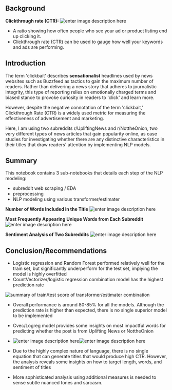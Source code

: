 ﻿
## Background

**Clickthrough rate (CTR):**
![enter image description here](https://lh3.googleusercontent.com/7gaxt-yDvyXt7anwa8dvd2GJLOEHIda3iAfw1o4LTwZdixKrYoG4EQcIAtcAWtdkM-WG0Wh0S1__06jZnz88LO4fWBr5Gdx8RwT04POKLtw-1pk9cNCr7j7d8XiFL8l3dczAS3NNyTFrYtt1J4nwPcxX2qr_a0twYxaMfNeZ9VzxKIsOXp1Y-9tpZSXLVDjPmPWYav2qv62_GTdMEEuiCDLQIAR_2PHpelAIZB6Lo8r5dim8Vop7KGfIWiNwVk2QVTbqkEBKp-UpO7niXFP3hi1stSjx6OQ3bfPQk38Eb_ne4yQrbGIhUi2EmIPckwny112rt0UtCPIHsE4YUSzTqt7gUZo2eRU_Q8LBqNDcZ_llL7D78FPEXqaDKibinsHK72WmeTv0fnGWHFsFebKA_CSFhT05xTyK1YrhNYUChgvekrVMhpxR1xfvuFKGXeITj8uVx3sO7oQJqiE0attCMUtQR7zJWHrQEzcEz6XC7SZ-A5kQlULFisc41HsqMy8fhbzzsyNC1nIVQJXwQ-EkLofeGVkjeWm7oFVAI6mvezdhDQL8p6wVNpBuG4xZQz9HJCgEwEMA38IBIWyYpqx-cXhy3NokiBWSOqFJpAPEbL2ipw-4nsmN4vZcWgeXLFEoBZthMnWDtl_D5Rc9A4lpPjlBtiIw8C7DcmfqvJnRmu1gW4T9ZYNXC2lutb8m2Q=w658-h268-no?authuser=0)
 - A ratio showing how often people who see your ad or product listing end up clicking it.
 - Clickthrough rate (CTR) can be used to gauge how well your keywords and ads are performing.


## Introduction

The term 'clickbait' describes **sensationalist** headlines used by news websites such as Buzzfeed as tactics to gain the maximum number of readers. Rather than delivering a news story that adheres to journalistic integrity, this type of reporting relies on emotionally charged terms and biased stance to provoke curiosity in readers to 'click' and learn more.


However, despite the negative connotation of the term 'clickbait,' Clickthrough Rate (CTR) is a widely used metric for measuring the effectiveness of advertisement and marketing.  

Here, I am using two subreddits r/UpliftingNews and r/NottheOnion, two very different types of news articles that gain popularity online, as case studies for investigating whether there are any distinctive characteristics in their titles that draw readers' attention by implementing NLP models.


## Summary

This notebook contains 3 sub-notebooks that details each step of the NLP modeling:
- subreddit web scraping / EDA
- preprocessing
- NLP modeling using various transformer/estimater




**Number of Words Included in the Title**
![enter image description here](https://lh3.googleusercontent.com/wAODvxz7BFG2rcezWXltBtPhXoVj3zTcIU2uKyT_E0ds88LXw3OijwUray6eqVY9YpaCVJbkH3fn6LCUNpgCIyNP7iOCpfDRBEj3QXw_XFPdtbu2VuUvl_oJ6ZcPCjoPG_fjrcFhoU0WgRfffctrc4-5lp2lJYl0_Xv_2quyusfM_Xv2qLY4f7vdobC8DWRS1QNpHNZ5m2J1FvOUzp0a7VAI-XnaVfqKZH2QhIxo2D7kj2IP2C8ZhhuO_mFKJrdmVl-vrZmJR5wHxKtTnjDf_ADFRX2Th890NkvYidahyZsElwih69qZll_1T495_H_4rCS6eyoa7tbcbfTwTpQwbAJGUzrH1GXMwvCPIhugFyaZS_6yzoFpscifCrU-UiEoRQGci7QhnKdH0LJOX2TTzkv1NxMqZ0XTFUKvOvVzG2XkidK-d4VXozdERgcy8ParNblj0_uDKKzR9dbQnp4xYqrXaXnfc-BOAN4csXA4-BOZliSXK-zDANa-k16qbRCmF7oO6gT-622DMONgiKbTZu7YEsQlNXu4bzvim5xp30mr3XJi7DAbF8rzmRjDTaAoieiOL5UIIE88jcxVPYR3E02NkcEG_S3PF4Um_Gegp5eJMF5Qu9bfKiPD_gMrw_3gXMVAHQss7aK76vdzV8GsZeDaiz6lWSaxVOyTR0y5PrjWcD15pML-z54pxVXJdg=w1017-h470-no?authuser=0)

**Most Frequently Appearing Unique Words from Each Subreddit**
![enter image description here](https://lh3.googleusercontent.com/e8donGKgNAUu4Qli7PfJqpyAJUzR9W2-7wJVOmQqVuUEcoHaUxBk08Gt77fqgJiGdZD8U3zOBeKUCQZ7kzZNBkfbUncqgfU2BpPvOrIiOEFUhnk_8J4X0taVDAO_2GgajxC8AXVW1hrxvMi5HhhHwIJnIwpASDS6LAzWZ2_Y2_6WKPzzfqRL6tR_ZLtQoJbIpxKf5OvBOtsyKYnjEBCyfD1dWGZiNAostp_SUKSvfNCcVkaGz4JzmRA07XIuwHyHluTLw6B5kwFXXBwoD1m7qQANU8vCDN-fApqRwMIOHbERM8XJeASti-loKKhWDCWTueGPDde-h_In9C_DHbmzdnTxo29Q4_DneNT-dfDpq_jr9Y0OetRrXkpCZSLmeF7G1SxkpgHzsQtJ4j4qn9UPm1Eu9lPVgjJV1Z2ahP71vKzr8SzLBveEKHScVu_qT6uXCUJqq-_B0i9LMqYIVisP4iQNipHuq9c5XcBvBGt2gtOwBtApA5FL4cPKsRT-n9RikR35rpDqS4Wm2MRStZurY6XvMm96ruugoW3F07-R3WRUmxjAEj3ydWC7ecqV3etXWY1DBOJOBvjUuS2ZKY7mL1lFazDTe52Ms1QjvA8aQAwwe2YpXK0TiD--zVLLSjMreh0VC_JdeHEJ5Z2bR9VP9sQEa1AoXME7hCqKyVzq_HQegyJo04xqaLQ1_xJlKw=w929-h425-no?authuser=0)


**Sentiment Analysis of Two Subreddits**
![enter image description here](https://lh3.googleusercontent.com/-OdTLeOfrhQKstw7K4qLFkWUzr_HFtk_LA1wexcY189OuqtJkbj0PKZShK0IcZUlUD5AruLrQe2aKgjIESz2mJ6rXpR93efNudDUxDS4d8OeoOikt0sj9pR0Dvk_eE7qXA1Onyh-PY34KrO0fBL-0iWJv2AVa_l8jhfmWEO6zk2le1CbMWC5_AsTbeistXEi-mJRbfnLRIK6l9qghhAkm6BV5i3lnkklMz7GdV7IlQO5_V6v_-UDn0QGv8yrEWS3Ox-ZRDhDsZOdo9TGW20Jh5JGQGBjVd6XufqtbFugPJriOfH14DHpboB1Ro0wyEokDdyB7km-OibL0vFibzu9WUjJtTPS3SGgV6dHEIku8WxayOOt22QlCaVsPYLrMAFZ0tWnWkEJ_dtBiGaHCevcsOtS47ryf3lxPZzO7MjqFOEP6SFdbh7K184rIAVXtaSp1rRRqS7lB_EhreFuqJAxYHSMPnQ32docGy2_FMVEZ6AsJSy9x1U-kseBFGdaE_uIoOe4qXb-H8hn2yeWKlbAwu8Lteh8pSapjbg7e3tQ1STjsPGFSEWDSlk9erqvzjenmlh4F6oRg8uL-9REd5pl7cUx2J8lLwx7XU4xVRCXAuGtRGmWPgqR5E7JoOc8BC4DSppk4hNCer_w59xzh1SD_ozw0TjhdvKqgH14hN--ny49zMJWFUpY-EtH2C337Q=w1379-h285-no?authuser=0)


## Conclusion/Recommendations

 - Logistic regression and Random Forest performed relatively well for the train set, but significantly underperform for the test set, implying the model is highly overfitted
 - CountVectorizer/logistic regression combination model has the highest prediction rate


![summary of train/test score of transformer/estimater combination](https://lh3.googleusercontent.com/giv8YoVBf6GInIngxzPZOCIb1lfQ0v5RGjYeFHvZIZf6lamU3xqFUlA3G1xVeO1HjEITrLKtjDEneXXtwLqRTspwc_KuLe559NvsnHsQ5sSIFM97k_M3qzPJ_fqCRWn3FEC3WPzNGKBjmOn4kr5tIXmDTWaleLWiIRYiz4lOwYxR2uFyrPx-M6oTtnRbYy-WIc8aS_jQPeH5mom6kKWc_fp-04QfyTh7f1rqMVxZNynJzBfmLbH59-m5p8ubT_QCVejEGKSSj8PES6mALjp7CS3RTrsXNZad92_0cf2nVrbil-nV0-TVEUVpH7lRZovPJ3JKtGvFvpo9lCrj4WcRJH-zOmL6Gv6LmWBpmfY1lP6u14h8egj1xaE1b4KUT95gMQkJnLfBS_TNxnl9VBv6KEYpvkbGRSRioc3CIoiDw-7nzZiaiNEFluP7myPd9cfPF3DIEXgP1b1LWoqoPB0IxuQ-Hz5_ljWK9FMTFX79wjnPnsKmAOdtU9VZzZPihI3fRYNqlOPhvqNcOdfZ8EMXQfXpLYijpLgcIa4odAVFI2PRA2LKeywOosNm0r51p2djVY1NW8w8ajcOU9OevvV4inaNlRgVFAOWMgJEFy1n69SMQxmn9hqW7g_7GR_xXgStwlJU1xloJ7x1ljIkapX-WLd3eP6dPb7r9b2Guuo-Ux16HqbFdsfOZCiUwNHBsw=w1035-h510-no?authuser=0)

 - Overall performance is around 80-85% for all the models. Although the prediction rate is higher than expected, there is no single superior model to be implemented
 - Cvec/Logreg model provides some insights on most impactful words for predicting whether the post is from Uplifting News or NottheOnion

 - ![enter image description here](https://lh3.googleusercontent.com/ffi35Tmma7stplYh5OmVIp5iCJHM87DxbHhpXh9ynZg6HjWAnQ0o19kzSYolQ2U4xP5ZlNDvppDsMH5rkOVvKJmzpZnz2zdELZV8Fs-FzlFBzu7R4f7BdcB31cCUdsY3p1NCpGs8UPG92EGYCa7LRfYKyL712omwTCK-QKQo7jWCdRdHywxwSR1gZJhQDVuSbLx-EIjNEnKKS3yEbyQiwkoth-lw_9_Tw5RkdfINw2ubkq_VtS1ONekpm8WQ3TF_BFWW9nkOML8059TJ32-PvYe_0OSgOEYhiPR_3Rx-Mo925Cf1vAo9w2OD4_oUu4PFZrPEAGo4OA8wqGyj2R9I6jX5tWQJhWCn6iwOknCp9zMtVM-Zu8NHkcijZMW_Lhjg_7emmPf_vRlGMwTQgQ53KpCsen1kVu7ZYTOKzcQX2algnnfbJaKnKA5Adf2CJ-nJHmf-N9IWP8Xwhy-BgarqQPeTb5CiZ5PaT3XYzkfUeGY03ewi5T7EV7Tqgv1QJSNu8tjFSA1sYaaIdHnWosSjI_dlbs0XAsU_gocb5AXbUbxyFdq1jDTVU_imwH1ZTI9EzK73Q_UH-Wo_BtcLZV_MKiFQMICM2kJT_Yc-9mOd_5nNSdgXJjclTan-0oJ4aiigvWp-_EyDeO8zr2KK0Wc2Gl7I0di8pjaGrSl0rwgqFdRU6HwkOkDE6MIvi_CIPA=w212-h422-no?authuser=0)![enter image description here](https://lh3.googleusercontent.com/G9HQ-kqVcVMJT45hUp_-3qKqA6oArG1gJDEC2Yr57H4EMxiI4q5lMskPtUk_D_UVA4NzwD90B0XrK2437UtXxGWJCkLJoJsZb0VpNy0yjfMX4Q2VM2Nc0DQSIuTD8ftc8W3qUlBFOZnC9M3frDj1g1kdkhFrn8KhcQ7mRnveAlATuXcvlrCp74yBABwKOE1SlTByI7IO_mU4qQL4DeeYCNsqwAsJVjm0hc1B1VZ48WqlAPzBDW0k-zE7WZxmUz18uEcErkUqtAi3hx7BE1zKVbkGjpCP27cx2g4CAuIFAQnbsawEh__FBdtmPVPzb2zuYIwa36yas_eO--Mk0nTIZPAEnGGs791LxHE6s6yYtmekJg2XjgKMzMpYsHq-HR5ILbfXQK5hQZYgTMZ9u30CL5QvXPe6JPS_aC8586gmQpWdyOBz7OuPF0ZHTqcTqRwj9MaFDtak-6fOr1pD-ipTgB6Uvd-UKLCFmm3m5pOuPHmDDdJWyrwBcm_trDRenss6bcZ5I8II9Aka5uniflCcg6kygQwoSTA7P5KRDdUgVRlUxb6JZxImIZfytj3YDFxckcOLS0RFSuTF7TQpfdzTL7RGPqa8JmsFQgqlsKNVQCovWVJ-pQ8ZY5R0k4hFNxVzkCIPQhz_5gFkmm3qJv_g8EelwXItYuwm6qxZkXA1jBMOitbyLGi03RyMsUix3A=w210-h422-no?authuser=0)
 - Due to the highly complex nature of language, there is no single equation that can generate titles that would produce high CTR. However, the analysis reveals some insights on how to target length, words, and sentiment of titles
 - More sophisticated analysis using additional measures is needed to sense subtle nuanced tones and sarcasm.
